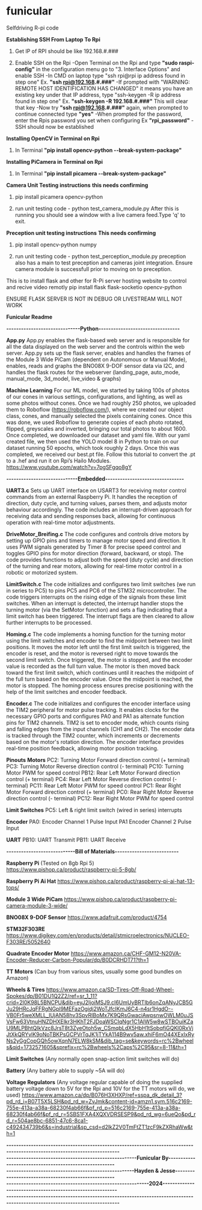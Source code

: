 # funicular
Selfdriving R-pi code


**Establishing SSH From Laptop To Rpi**
1. Get IP of RPI should be like 192.168.#.###

2. Enable SSH on the Rpi
   -Open Terminal on the Rpi and type **"sudo raspi-config"** in the configuration menu go to "3. Interface      Options" and enable SSH
   -In CMD on laptop type "ssh rpi@rpi ip address found in step one" Ex. **"ssh rpi@192.168.#.###"**
   -If prompted with "WARNING: REMOTE HOST IDENTIFICATION HAS CHANGED" it means you have an existing key under that IP address, type "ssh-keygen -R ip address found in step one" Ex. **"ssh-keygen -R 192.168.#.###"** This will clear that key
   -Now try **"ssh rpi@192.168.#.###"** again, when prompted to continue connected type **"yes"**
   -When prompted for the password, enter the Rpis password you set when configuring Ex **"rpi_password"**
   -SSH should now be established

**Installing OpenCV in Terminal on Rpi**
1. In Terminal **"pip install opencv-python --break-system-package"**

**Installing PiCamera in Terminal on Rpi**
1. In Terminal **"pip install picamera --break-system-package"**


**Camera Unit Testing instructions**
**this needs confirming**
1. pip install picamera opencv-python

2. run unit testing code - python test_camera_module.py
After this is running you should see a window with a live camera feed.Type 'q' to exit.


**Preception unit testing instructions**
**This needs confirming**
1. pip install opencv-python numpy

2. run unit testing code - python test_perception_module.py
preception also has a main to test preception and cameras joint integration. Ensure camera module is successfull prior to moving on to preception.

This is to install flask and other for R-Pi server hosting website to control and recive video remotly
pip install flask flask-socketio opencv-python


ENSURE FLASK SERVER IS NOT IN DEBUG OR LIVESTREAM WILL NOT WORK

**Funicular Readme**

**------------------------------Python---------------------------------**

**App.py**
App.py enables the flask-based web server and is responsible for all the data displayed on the web server and the controls within the web server. App.py sets up the flask server, enables and handles the frames of the Module 3 Wide PiCam (dependent on Autonomous or Manual Mode), enables, reads and graphs the BNO08X 9-DOF sensor data via I2C, and handles the flask routes for the webserver (landing_page, auto_mode, manual_mode, 3d_model, live_video & graphs)


**Machine Learning**
For our ML model, we started by taking 100s of photos of our cones in various settings, configurations, and lighting, as well as some photos without cones. Once we had roughly 250 photos, we uploaded them to Roboflow (https://roboflow.com/), where we created our object class, cones, and manually selected the pixels containing cones. Once this was done, we used Roboflow to generate copies of each photo rotated, flipped, greyscales and inverted, bringing our total photos to about 1600. Once completed, we downloaded our dataset and yaml file. With our yaml created file, we then used the YOLO model 8 in Python to train on our dataset running 50 epochs, which took roughly 2 days. Once this was completed, we received our best.pt file. Follow this tutorial to convert the .pt to a .hef and run it on Rpi’s Hailo Modules. https://www.youtube.com/watch?v=7pgSFgqo8gY

**-----------------------------Embedded--------------------------------**

**UART3.c**
Sets up UART interface on USART3 for receiving motor control commands from an external Raspberry Pi. It handles the reception of direction, duty cycle, and turning values, parses them, and adjusts motor behaviour accordingly. The code includes an interrupt-driven approach for receiving data and sending responses back, allowing for continuous operation with real-time motor adjustments.

**DriveMotor_Breifing.c**
The code configures and controls drive motors by setting up GPIO pins and timers to manage motor speed and direction. It uses PWM signals generated by Timer 8 for precise speed control and toggles GPIO pins for motor direction (forward, backward, or stop). The code provides functions to adjust both the speed (duty cycle) and direction of the turning and rear motors, allowing for real-time motor control in a robotic or motorized system.

**LimitSwitch.c**
The code initializes and configures two limit switches (we run in series to PC5) to pins PC5 and PC6 of the STM32 microcontroller. The code triggers interrupts on the rising edge of the signals from these limit switches. When an interrupt is detected, the interrupt handler stops the turning motor (via the SetMotor function) and sets a flag indicating that a limit switch has been triggered. The interrupt flags are then cleared to allow further interrupts to be processed.

**Homing.c**
The code implements a homing function for the turning motor using the limit switches and encoder to find the midpoint between two limit positions. It moves the motor left until the first limit switch is triggered, the encoder is reset, and the motor is reversed right to move towards the second limit switch. Once triggered, the motor is stopped, and the encoder value is recorded as the full turn value. The motor is then moved back toward the first limit switch, which continues until it reaches the midpoint of the full turn based on the encoder value. Once the midpoint is reached, the motor is stopped. The homing process ensures precise positioning with the help of the limit switches and encoder feedback.

**Encoder.c**
The code initializes and configures the encoder interface using the TIM2 peripheral for motor pulse tracking. It enables clocks for the necessary GPIO ports and configures PA0 and PA1 as alternate function pins for TIM2 channels. TIM2 is set to encoder mode, which counts rising and falling edges from the input channels (CH1 and CH2). The encoder data is tracked through the TIM2 counter, which increments or decrements based on the motor's rotation direction. The encoder interface provides real-time position feedback, allowing motor position tracking.

**Pinouts**
**Motors**
PC2: Turning Motor Forward direction control (+ terminal)
PC3: Turning Motor Reverse direction control (- terminal)
PC10: Turning Motor PWM for speed control
PB12: Rear Left Motor Forward direction control (+ terminal)
PC4: Rear Left Motor Reverse direction control (- terminal)
PC11: Rear Left Motor PWM for speed control
PC1: Rear Right Motor Forward direction control (+ terminal)
PC0: Rear Right Motor Reverse direction control (- terminal)
PC12: Rear Right Motor PWM for speed control

**Limit Switches**
PC5: Left & right limit switch (wired in series) interrupts

**Encoder**
PA0: Encoder Channel 1 Pulse Input
PA1 Encoder Channel 2 Pulse Input

**UART**
PB10: UART Transmit
PB11: UART Receive



**----------------------------Bill of Materials--------------------------**

**Raspberry Pi** (Tested on 8gb Rpi 5) https://www.pishop.ca/product/raspberry-pi-5-8gb/ 

**Raspberry Pi Ai Hat** https://www.pishop.ca/product/raspberry-pi-ai-hat-13-tops/ 

**Module 3 Wide PiCam** https://www.pishop.ca/product/raspberry-pi-camera-module-3-wide/

**BNO08X 9-DOF Sensor** https://www.adafruit.com/product/4754

**STM32F303RE** https://www.digikey.com/en/products/detail/stmicroelectronics/NUCLEO-F303RE/5052640 

**Quadrate Encoder Motor** https://www.amazon.ca/CHF-GM12-N20VA-Encoder-Reducer-Carbon-Popular/dp/B0DCRHDT71?th=1

**TT Motors** (Can buy from various sites, usually some good bundles on Amazon)

**Wheels & Tires** https://www.amazon.ca/SD-Tires-Off-Road-Wheel-Spokes/dp/B01DU1Q2Z2/ref=sr_1_11?crid=2I0K98L5BNCPU&dib=eyJ2IjoiMSJ9.cI6UmUyBRTIb6onZqANyJCB5GJu29HRcJqFFRgNGpl9MEFazOgidj2WoTJfcIKmJ6C4-n4sr1HgdO--VB0Fr5weXMLL_IUjAN58hv3SpvRIBoMx7K9QRsGwaciAwpsnwOWLM0uJSVsFw63VtnuHNZDHXElkr3HKhT2FJDoaWSCIqNgr1C1AIW5w8wSTBOuiKZaU9MLPBhtQIkVzc8JrsT8t3ZyeOtoh5w_CSmqbLdX5HbH1tSobqfiGQKl0RxVjJtXkQRYvlK9oNoTBKPsGCPVrTqJK1jTYkA114B9wv5aw.xhiF6mO44XExIxRyNs2yGgCopGQh5owXqnN7ELW8kSM&dib_tag=se&keywords=rc%2Bwheels&qid=1732571605&sprefix=rc%2Bwheels%2Caps%2C95&sr=8-11&th=1

**Limit Switches** (Any normally open snap-action limit switches will do)

**Battery** (Any battery able to supply ~5A will do) 

**Voltage Regulators** (Any voltage regular capable of doing the supplied battery voltage down to 5V for the Rpi and 10V for the TT motors will do, we used) https://www.amazon.ca/dp/B076H3XHXP/ref=sspa_dk_detail_3?pd_rd_i=B07T5X5LSH&pd_rd_w=ZvJmk&content-id=amzn1.sym.516c2169-755e-413a-a38a-68230f4ab66f&pf_rd_p=516c2169-755e-413a-a38a-68230f4ab66f&pf_rd_r=5SBS1FXA4XQXVDRSESP9&pd_rd_wg=6ueQo&pd_rd_r=504ae8bc-6851-47c6-8ca1-c492434739b6&s=industrial&sp_csd=d2lkZ2V0TmFtZT1zcF9kZXRhaWw&th=1 



**--------------------------------------------------------------------------------------------------------------------------<br>
-----------------------------------------------------Funicular By-------------------------------------------------------<br>
----------------------------------------------------Hayden & Jesse----------------------------------------------------<br>
----------------------------------------------------------2024----------------------------------------------------------<br>
--------------------------------------------------------------------------------------------------------------------------**


